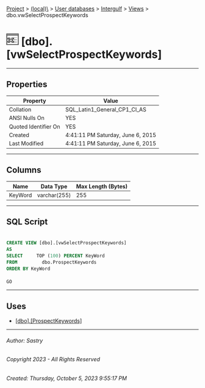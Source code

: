 #### 

[Project](../../../../index.md) > [(local)\\](../../../index.md) > [User databases](../../index.md) > [Intergulf](../index.md) > [Views](Views.md) > dbo.vwSelectProspectKeywords

# ![Views](../../../../Images/View32.png) [dbo].[vwSelectProspectKeywords]

---

## <a name="#properties"></a>Properties

| Property | Value |
|---|---|
| Collation | SQL_Latin1_General_CP1_CI_AS |
| ANSI Nulls On | YES |
| Quoted Identifier On | YES |
| Created | 4:41:11 PM Saturday, June 6, 2015 |
| Last Modified | 4:41:11 PM Saturday, June 6, 2015 |


---

## <a name="#columns"></a>Columns

| Name | Data Type | Max Length (Bytes) |
|---|---|---|
| KeyWord | varchar(255) | 255 |


---

## <a name="#sqlscript"></a>SQL Script

```sql

CREATE VIEW [dbo].[vwSelectProspectKeywords]
AS
SELECT     TOP (100) PERCENT KeyWord
FROM         dbo.ProspectKeywords
ORDER BY KeyWord

GO

```


---

## <a name="#uses"></a>Uses

* [[dbo].[ProspectKeywords]](../Tables/dbo_ProspectKeywords.md)


---

###### Author:  Sastry

###### Copyright 2023 - All Rights Reserved

###### Created: Thursday, October 5, 2023 9:55:17 PM

